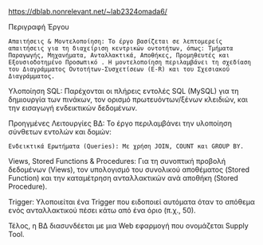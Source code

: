 https://dblab.nonrelevant.net/~lab2324omada6/

Περιγραφή Έργου

    Απαιτήσεις & Μοντελοποίηση: Το έργο βασίζεται σε λεπτομερείς απαιτήσεις για τη διαχείριση κεντρικών οντοτήτων, όπως: Τμήματα Παραγωγής, Μηχανήματα, Ανταλλακτικά, Αποθήκες, Προμηθευτές και Εξουσιοδοτημένο Προσωπικό . Η μοντελοποίηση περιλαμβάνει τη σχεδίαση του Διαγράμματος Οντοτήτων-Συσχετίσεων (E-R) και του Σχεσιακού Διαγράμματος.

Υλοποίηση SQL: Παρέχονται οι πλήρεις εντολές SQL (MySQL) για τη δημιουργία των πινάκων, τον ορισμό πρωτευόντων/ξένων κλειδιών, και την εισαγωγή ενδεικτικών δεδομένων.

Προηγμένες Λειτουργίες ΒΔ: Το έργο περιλαμβάνει την υλοποίηση σύνθετων εντολών και δομών:

    Ενδεικτικά Ερωτήματα (Queries): Με χρήση JOIN, COUNT και GROUP BY.

Views, Stored Functions & Procedures: Για τη συνοπτική προβολή δεδομένων (Views), τον υπολογισμό του συνολικού αποθέματος (Stored Function) και την καταμέτρηση ανταλλακτικών ανά αποθήκη (Stored Procedure).

Trigger: Υλοποιείται ένα Trigger που ειδοποιεί αυτόματα όταν το απόθεμα ενός ανταλλακτικού πέσει κάτω από ένα όριο (π.χ., 50).

Τέλος, η ΒΔ διασυνδέεται με μια Web εφαρμογή που ονομάζεται Supply Tool.

